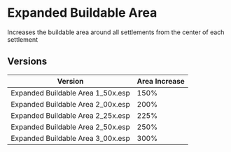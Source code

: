 # Expanded Buildable Area

Increases the buildable area around all settlements from the center of each settlement

## Versions

Version | Area Increase
--- | ---
Expanded Buildable Area 1_50x.esp | 150%
Expanded Buildable Area 2_00x.esp | 200%
Expanded Buildable Area 2_25x.esp | 225%
Expanded Buildable Area 2_50x.esp | 250%
Expanded Buildable Area 3_00x.esp | 300%